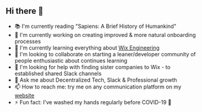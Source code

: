 Hi there 👋 
-----------

- 📚 I'm currently reading "Sapiens: A Brief History of Humankind"
- 🔭 I'm currently working on creating improved & more natural onboarding processes 
- 🌱 I'm currently learning everything about [Wix Engineering](https://www.wix.engineering/)
- 👯 I'm looking to collaborate on starting a leaner/developer community of people enthusiastic about continues learning
- 🤔 I'm looking for help with finding sister companies to Wix - to established shared Slack channels
- 💬 Ask me about Decentralized Tech, Slack & Professional growth 
- 📫 How to reach me: try me on any communication platform on my [website](https://kobi.kadosh.me) 
- ⚡ Fun fact: I've washed my hands regularly before COVID-19 🧼
